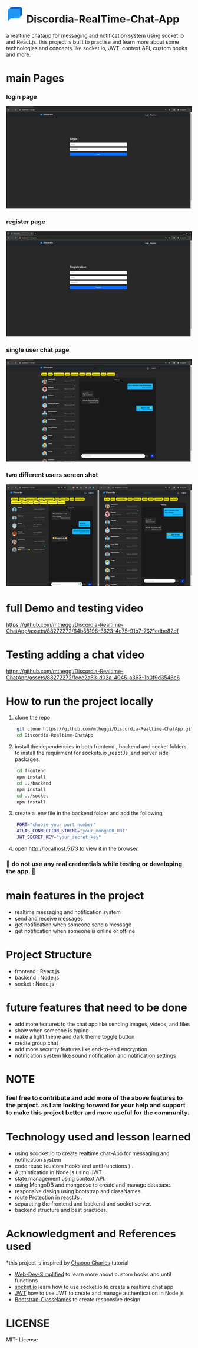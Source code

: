 # ![discordia](./frontend/public/icons8-chat-room-48.png) Discordia-RealTime-Chat-App
a realtime chatapp for messaging and notification system using socket.io and React.js. this project is built to practise and learn more about some technologies and concepts like socket.io, JWT, context API, custom hooks and more.
# main Pages 
### login page
![login Page](./demo/login.png)
### register page

![register Page](./demo/registration.png)

### single user chat page

![chat Page](./demo/singleChat.png)

### two different users screen shot 

![chat Page](./demo/doubleWindow.png)


# full Demo and testing video 

https://github.com/mtheggi/Discordia-Realtime-ChatApp/assets/88272272/64b58196-3623-4e75-91b7-7621cdbe82df

# Testing adding a chat video 

https://github.com/mtheggi/Discordia-Realtime-ChatApp/assets/88272272/feee2a63-d02a-4045-a363-1b0f9d3546c6


# How to run the project locally
1. clone the repo 
``` bash 
    git clone https://github.com/mtheggi/Discordia-Realtime-ChatApp.git
    cd Discordia-Realtime-ChatApp
```
2. install the dependencies in both frontend , backend and socket  folders 
    to install the requirment for sockets.io ,reactJs ,and server side packages. 
```bash 
    cd frontend
    npm install
    cd ../backend
    npm install
    cd ../socket
    npm install
``` 
3. create a .env file in the backend folder and add the following 
```bash 
    PORT="choose your port number"
    ATLAS_CONNECTION_STRING="your_mongoDB_URI"
    JWT_SECRET_KEY="your_secret_key"
```
4. open [http://localhost:5173](http://localhost:5173) to view it in the browser.
### 🔺 do not use any real credentials while testing or developing the app. 🔺 
# main features in the project

* realtime messaging and notification system
* send and receive messages
* get notification when someone send a message 
* get notification when someone is online or offline

# Project Structure
* frontend : React.js
* backend : Node.js
* socket : Node.js
# future features that need to be done 
* add more features to the chat app like sending images, videos, and files
* show when someone is typing ... 
* make a light theme and dark theme toggle button 
* create group chat 
* add more security features like end-to-end encryption
* notification system like sound notification and notification settings
# NOTE 

### feel free to contribute and add more of the above features to the project. as I am looking forward for your help and support to make this project better and more useful for the community. 

# Technology used and lesson learned
* using scocket.io to create realtime chat-App for messaging and notification system 
* code reuse (custom Hooks and until functions ) .
* Authintication in Node.js using JWT .
* state management using context API.
* using MongoDB and mongoose to create and manage database.
* responsive design using bootstrap and classNames.
* route Protection in reactJs .
* separating the frontend and backend and socket server.
* backend structure and best practices.

# Acknowledgment and References used 
*this project is inspired by [Chaooo Charles](https://www.youtube.com/@ChaooCharles) tutorial
* [Web-Dev-Simplified](https://www.youtube.com/@WebDevSimplified) to learn more about custom hooks and until functions
* [socket.io](https://socket.io/) learn how to use socket.io to create a realtime chat app
* [JWT](https://jwt.io/) how to use JWT to create and manage authentication in Node.js
* [Bootstrap-ClassNames](https://getbootstrap.com/docs/4.0/getting-started/introduction/) to create responsive design

# LICENSE
MIT- License
